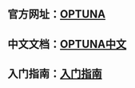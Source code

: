 ## 官方网址：[OPTUNA](https://optuna.readthedocs.io/en/stable/tutorial/index.html)

## 中文文档：[OPTUNA中文](https://optuna.readthedocs.io/zh-cn/latest/index.html)

## 入门指南：[入门指南](https://www.zhihu.com/people/ni-zhen-ke-ai-74-49)

